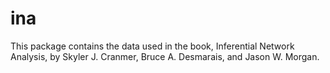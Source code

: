 # ina
This package contains the data used in the book, Inferential Network Analysis, by Skyler J. Cranmer, Bruce A. Desmarais, and Jason W. Morgan.
